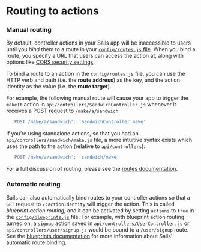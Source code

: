 # Routing to actions

### Manual routing

By default, controller actions in your Sails app will be inaccessible to users until you _bind_ them to a route in your [`config/routes.js` file](http://next.sailsjs.com/documentation/reference/configuration/sails-config-routes).  When you bind a route, you specify a URL that users can access the action at, along with options like [CORS security settings](http://next.sailsjs.com/documentation/concepts/security/cors#?configuring-cors-for-individual-routes).

To bind a route to an action in the `config/routes.js` file, you can use the HTTP verb and path (i.e. the **route address**) as the key, and the action identity as the value (i.e. the **route target**).

For example, the following manual route will cause your app to trigger the `makeIt` action in `api/controllers/SandwichController.js` whenever it receives a POST request to `/make/a/sandwich`:

```js
  'POST /make/a/sandwich': 'SandwichController.make'
```

If you&rsquo;re using standalone actions, so that you had an `api/controllers/sandwich/make.js` file, a more intuitive syntax exists which uses the path to the action (relative to `api/controllers`):

```js
  'POST /make/a/sandwich': 'sandwich/make'
```

For a full discussion of routing, please see the [routes documentation](http://sailsjs.com/documentation/concepts/Routes).

### Automatic routing

Sails can also automatically bind routes to your controller actions so that a `GET` request to `/:actionIdentity` will trigger the action.  This is called _blueprint action routing_, and it can be activated by setting `actions` to `true` in the [`config/blueprints.js`](http://sailsjs.com/documentation/reference/configuration/sails-config-blueprints) file.  For example, with blueprint action routing turned on, a `signup` action saved in `api/controllers/UserController.js` or `api/controllers/user/signup.js` would be bound to a `/user/signup` route.  See the [blueprints documentation](http://sailsjs.com/documentation/reference/blueprint-api) for more information about Sails&rsquo; automatic route binding.


<docmeta name="displayName" value="Routing to actions">
